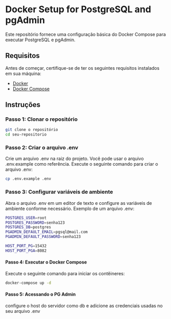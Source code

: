 # Docker Setup for PostgreSQL and pgAdmin

Este repositório fornece uma configuração básica do Docker Compose para executar PostgreSQL e pgAdmin.

## Requisitos

Antes de começar, certifique-se de ter os seguintes requisitos instalados em sua máquina:

- [Docker](https://www.docker.com/get-started)
- [Docker Compose](https://docs.docker.com/compose/install/)

## Instruções

### Passo 1: Clonar o repositório

```sh
git clone o repositório
cd seu-repositorio

```

### Passo 2: Criar o arquivo .env

Crie um arquivo .env na raiz do projeto. Você pode usar o arquivo .env.example como referência. Execute o seguinte comando para criar o arquivo .env:

```sh
cp .env.example .env

```
### Passo 3: Configurar variáveis de ambiente

Abra o arquivo .env em um editor de texto e configure as variáveis de ambiente conforme necessário. Exemplo de um arquivo .env:

```sh
POSTGRES_USER=root
POSTGRES_PASSWORD=senha123
POSTGRES_DB=postgres
PGADMIN_DEFAULT_EMAIL=pgsql@mail.com
PGADMIN_DEFAULT_PASSWORD=senha123

HOST_PORT_PG=15432
HOST_PORT_PGA=8082

```

#### Passo 4: Executar o Docker Compose

Execute o seguinte comando para iniciar os contêineres:
```sh
docker-compose up -d
```

#### Passo 5: Acessando o PG Admin

configure o host do servidor como db e adicione as credenciais usadas no seu arquivo .env